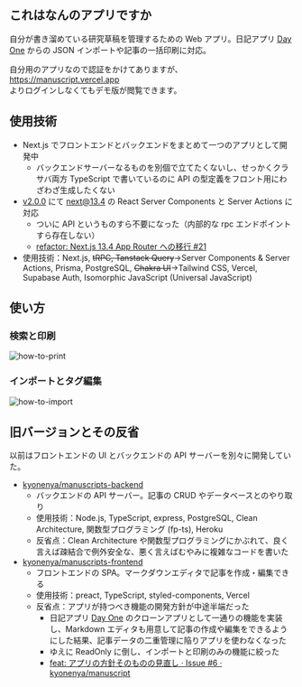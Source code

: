 ## これはなんのアプリですか

自分が書き溜めている研究草稿を管理するための Web アプリ。日記アプリ [Day One](https://dayoneapp.com) からの JSON インポートや記事の一括印刷に対応。

自分用のアプリなので認証をかけてありますが、  
https://manuscript.vercel.app  
よりログインしなくてもデモ版が閲覧できます。

## 使用技術

- Next.js でフロントエンドとバックエンドをまとめて一つのアプリとして開発中
  - バックエンドサーバーなるものを別個で立てたくないし、せっかくクラサバ両方 TypeScript で書いているのに API の型定義をフロント用にわざわざ生成したくない
- [v2.0.0](https://github.com/kyonenya/manuscript/releases/tag/v2.0.0) にて next@13.4 の React Server Components と Server Actions に対応
  - ついに API というものすら不要になった（内部的な  rpc エンドポイントすら存在しない）
  - [refactor: Next.js 13.4 App Router への移行 #21](https://github.com/kyonenya/manuscript/pull/21)
- 使用技術：Next.js, ~~tRPC, Tanstack Query~~→Server Components & Server Actions, Prisma, PostgreSQL, ~~Chakra UI~~→Tailwind CSS, Vercel, Supabase Auth, Isomorphic JavaScript (Universal JavaScript)

## 使い方

### 検索と印刷

![how-to-print](https://github.com/kyonenya/manuscript/assets/62150154/db909d61-a1b2-4720-be60-66af7c79cc12)

### インポートとタグ編集

![how-to-import](https://github.com/kyonenya/manuscript/assets/62150154/356715e5-7af9-4d27-99d8-e7644459987c)

## 旧バージョンとその反省

以前はフロントエンドの UI とバックエンドの API サーバーを別々に開発していた。

- [kyonenya/manuscripts-backend](https://github.com/kyonenya/manuscripts-backend)
  - バックエンドの API サーバー。記事の CRUD やデータベースとのやり取り
  - 使用技術：Node.js, TypeScript, express, PostgreSQL, Clean Architecture, 関数型プログラミング (fp-ts), Heroku
  - 反省点：Clean Architecture や関数型プログラミングにかぶれて、良く言えば疎結合で例外安全な、悪く言えばむやみに複雑なコードを書いた
- [kyonenya/manuscripts-frontend](https://github.com/kyonenya/manuscripts-frontend)
  - フロントエンドの SPA。マークダウンエディタで記事を作成・編集できる
  - 使用技術：preact, TypeScript, styled-components, Vercel
  - 反省点：アプリが持つべき機能の開発方針が中途半端だった
    - 日記アプリ [Day One](https://dayoneapp.com) のクローンアプリとして一通りの機能を実装し、Markdown エディタも用意して記事の作成や編集をできるようにした結果、記事データの二重管理に陥りアプリを使わなくなった
    - ゆえに ReadOnly に倒し、インポートと印刷のみの機能に絞った
    - [feat: アプリの方針そのものの見直し · Issue #6 · kyonenya/manuscript](https://github.com/kyonenya/manuscript/issues/6)
